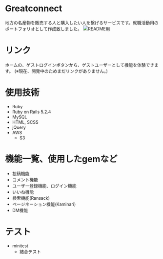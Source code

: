 # Greatconnect

地方の名産物を販売する人と購入したい人を繋げるサービスです。就職活動用のポートフォリオとして作成致しました。
![README用](https://user-images.githubusercontent.com/57837112/74327775-15a6a300-4dd0-11ea-9c3c-f53c4caef7c8.jpg)

# リンク

ホームの、ゲストログインボタンから、ゲストユーザーとして機能を体験できます。
(※現在、開発中のためまだリンクがありません。)

# 使用技術

- Ruby 
- Ruby on Rails 5.2.4
- MySQL
- HTML, SCSS
- jQuery
- AWS 
  - S3

# 機能一覧、使用したgemなど

- 投稿機能
- コメント機能
- ユーザー登録機能、ログイン機能
- いいね機能
- 検索機能(Ransack)
- ページネーション機能(Kaminari)
- DM機能

# テスト

- minitest
  - 結合テスト


